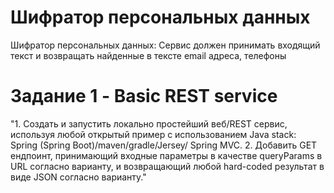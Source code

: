 # Шифратор персональных данных
Шифратор персональных данных: Сервис должен принимать входящий текст и возвращать найденные в тексте email адреса, телефоны
# Задание 1 - Basic REST service
"1. Создать и запустить локально простейший веб/REST сервис, используя любой открытый пример с использованием Java stack: Spring (Spring Boot)/maven/gradle/Jersey/ Spring MVC. 
2. Добавить GET ендпоинт, принимающий входные параметры в качестве queryParams в URL согласно варианту, и возвращающий любой hard-coded результат в виде JSON согласно варианту."
